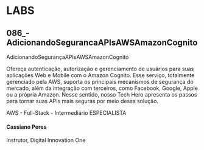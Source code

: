 # LABS 

## 086_-AdicionandoSegurancaAPIsAWSAmazonCognito

AdicionandoSegurançaAPIsAWSAmazonCognito

Ofereça autenticação, autorização e gerenciamento de usuários para suas aplicações Web e Mobile com o Amazon Cognito. Esse serviço, totalmente gerenciado pela AWS, suporta os principais mecanismos de segurança do mercado, além da integração com terceiros, como Facebook, Google, Apple ou a própria Amazon. Nesse sentido, nosso Tech Hero apresenta os passos para tornar suas APIs mais seguras por meio dessa solução.

AWS - Full-Stack - Intermediário
ESPECIALISTA
#### Cassiano Peres
Instrutor, Digital Innovation One
